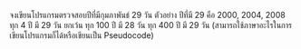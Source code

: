 จงเขียนโปรแกรมตรวจสอบปีที่มีกุมภาพันธ์ 29 วัน
ตัวอย่าง
ปีที่มี 29 คือ 2000, 2004, 2008
ทุก 4 ปี มี 29 วัน
ยกเว้น
ทุก 100 ปี มี 28 วัน
ทุก 400 ปี มี 29 วัน
(สามารถใช้ภาษาอะไรในการเขียนโปรแกรมก็ได้หรือเขียนเป็น
Pseudocode)
